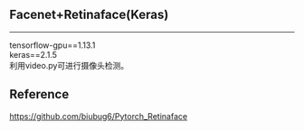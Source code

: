 ## Facenet+Retinaface(Keras)
---

tensorflow-gpu==1.13.1  
keras==2.1.5  
利用video.py可进行摄像头检测。  


## Reference
https://github.com/biubug6/Pytorch_Retinaface

